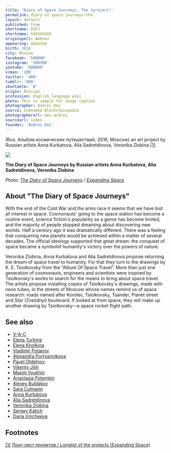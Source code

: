 ```yaml
---
title: 'Diary of Space Journeys, The (project)'
permalink: diary-of-space-journeys-the
layout: default
published: true
shortname: DSPJ
shortname: XXXXXXXXX
originspell: Шаблон
appearing: Updated
birth: 2018
city: Moscow
facebook: '500000'
instagram: '500500'
youtube: '600000'
vimeo: '100'
twitter: '400'
tumblr: '900'
vkontakte: '0'
origin: Russian
profession: English language wiki
photo: This is sample for image caption
photographer: Andrei Dei
source: Indexmod Blockchainpedia
photographerurl: dei-andrei
sourceurl: index
founder: 'Andrei Dei'
---
```


(Rus. Альбом космических путешествий, 2016, Moscow) an art project by Russian artists Anna Kurbatova, Alia Sadretdinova, Veronika Zlobina <span id="a1">[\[1\]](#f1)</span>.

![](/images/{{page.permalink}}.jpg)

**The Diary of Space Journeys by Russian artists Anna Kurbatova, Alia Sadretdinova, Veronika Zlobina**

*Photo: [The Diary of Space Journeys](index) / [Expanding Space](index)*

## About "The Diary of Space Journeys"

With the end of the Cold War and the arms race it seems that we have lost all interest in space. Cosmonauts' going to the space station has become a routine event, science fiction's popularity as a genre has become limited, and the majority of people stopped dreaming about discovering new worlds. Half a century ago it was dramatically different. There was a feeling that conquering new planets would be achieved within a matter of several decades. The official ideology supported that great dream: the conquest of space became a symbolof humanity's victory over the powers of nature.

Veronika Zlobina, Anna Kurbatova and Alia Sadretdinova propose returning the dream of space travel to humanity. For that they turn to the drawings by K. E. Tsiolkovsky from the “Album Of Space Travel”. More than just one generation of cosmonauts, engineers and scientists were inspired by Tsiolkovsky's works to search for the means to bring about space travel. The artists propose installing copies of Tsiolkovsky's drawings, made with neon tubes, in the streets of Moscow whose names remind us of space research: roads named after Korolev, Tsiolkovsky, Tsander, Planet street and Star (Zvezdnyi) boulevard. If looked at from space, they will make up another drawing by Tsiolkovsky—a space rocket flight path.

## See also

+ [V-A-C](index)
+ [Elena Turbine](index)
+ [Elena Kholkina](index)
+ [Vladimir Potapov](index)
+ [Alexandra Portyannikova](index)
+ [Pavel Otdelnov](index)
+ [Vikenty Jilin](index)
+ [Maxim Ilyukhin](index)
+ [Anastasia Potemkin](index)
+ [Alexey Buldakov](index)
+ [Sara Culmann](index)
+ [Anna Kurbatova](index)
+ [Alia Sadretdinova](index)
+ [Veronika Zlobina](index)
+ [Sergey Katich](index)
+ [Daria Irincheeva](index)

## Footnotes

[[1]](#a1) <span id="f1"></span> [Лонг-лист проектов / Longlist of the projects (Expanding Space)](http://expandingspace.ru/longlist/)
